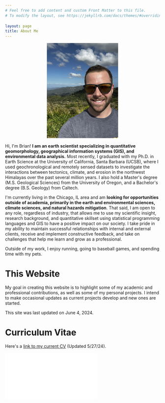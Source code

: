 ```yaml
---
# Feel free to add content and custom Front Matter to this file.
# To modify the layout, see https://jekyllrb.com/docs/themes/#overriding-theme-defaults

layout: page
title: About Me
---
```


<p align="center">
  <img width="" height="" src="./Images/Headshot_3_10.png">
</p>

Hi, I'm Brian! <b>I am an earth scientist specializing in quantitative geomorphology, geographical information systems (GIS), and environmental data analysis.</b> Most recently, I graduated with my Ph.D. in Earth Science at the University of California, Santa Barbara (UCSB), where I used geochronological and remotely sensed datasets to investigate the interactions between tectonics, climate, and erosion in the northwest Himalayas over the past several million years. I also hold a Master's degree (M.S. Geological Sciences) from the University of Oregon, and a Bachelor's degree (B.S. Geology) from Caltech.

I'm currently living in the Chicago, IL area and am <b>looking for opportunities outside of academia, primarily in the earth and environmental sciences, climate sciences, and natural hazards mitigation</b>. That said, I am open to any role, regardless of industry, that allows me to use my scientific insight, research background, and quantitative skillset using statistical programming languages and GIS to have a positive impact on our society. I take pride in my ability to maintain successful relationships with internal and external clients, receive and implement constructive feedback, and take on challenges that help me learn and grow as a professional.

 Outside of my work, I enjoy running, going to baseball games, and spending time with my pets.
 
# This Website
My goal in creating this website is to highlight some of my academic and professional contributions, as well as some of my personal projects. I intend to make occasional updates as current projects develop and new ones are started. 

This site was last updated on June 4, 2024.

# Curriculum Vitae
Here's a [link to my current CV](https://drive.google.com/file/d/1WAA_2j8iorpH5LVjOMU9o_fHrv5mhNdg/view?usp=sharing) (Updated 5/27/24).

<embed src="[CV](https://drive.google.com/file/d/1WAA_2j8iorpH5LVjOMU9o_fHrv5mhNdg/view?usp=sharing)">

